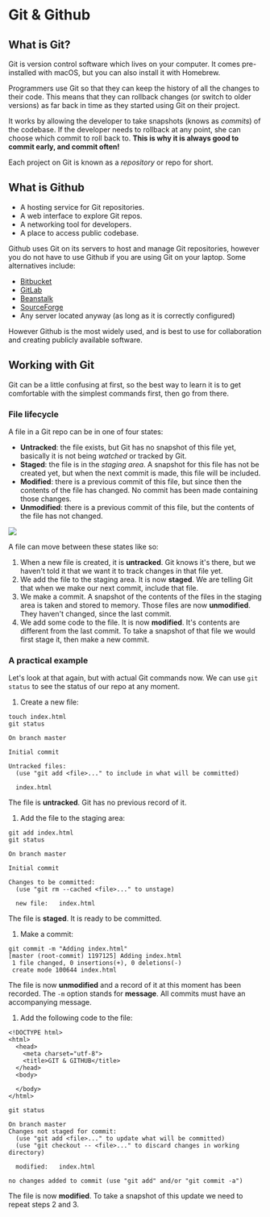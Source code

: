 # Git & Github

## What is Git?

Git is version control software which lives on your computer. It comes pre-installed with macOS, but you can also install it with Homebrew.

Programmers use Git so that they can keep the history of all the changes to their code. This means that they can rollback changes (or switch to older versions) as far back in time as they started using Git on their project.

It works by allowing the developer to take snapshots (knows as _commits_) of the codebase. If the developer needs to rollback at any point, she can choose which commit to roll back to. **This is why it is always good to commit early, and commit often!**

Each project on Git is known as a _repository_ or repo for short.

## What is Github

- A hosting service for Git repositories.
- A web interface to explore Git repos.
- A networking tool for developers.
- A place to access public codebase.

Github uses Git on its servers to host and manage Git repositories, however you do not have to use Github if you are using Git on your laptop. Some alternatives include:

- [Bitbucket](bitbucket.io)
- [GitLab](https://gitlab.com/)
- [Beanstalk](http://beanstalkapp.com/)
- [SourceForge](https://sourceforge.net/)
- Any server located anyway (as long as it is correctly configured)

However Github is the most widely used, and is best to use for collaboration and creating publicly available software.

## Working with Git

Git can be a little confusing at first, so the best way to learn it is to get comfortable with the simplest commands first, then go from there.

### File lifecycle

A file in a Git repo can be in one of four states:

- **Untracked**: the file exists, but Git has no snapshot of this file yet, basically it is not being _watched_ or tracked by Git.
- **Staged**: the file is in the _staging area_. A snapshot for this file has not be created yet, but when the next commit is made, this file will be included.
- **Modified**: there is a previous commit of this file, but since then the contents of the file has changed. No commit has been made containing those changes.
- **Unmodified**: there is a previous commit of this file, but the contents of the file has not changed.

![](https://cloud.githubusercontent.com/assets/40461/8226866/62730b4c-159a-11e5-89cd-20b72ed1de45.png)

A file can move between these states like so:

1. When a new file is created, it is **untracked**. Git knows it's there, but we haven't told it that we want it to track changes in that file yet.
1. We add the file to the staging area. It is now **staged**. We are telling Git that when we make our next commit, include that file.
1. We make a commit. A snapshot of the contents of the files in the staging area is taken and stored to memory. Those files are now **unmodified**. They haven't changed, since the last commit.
1. We add some code to the file. It is now **modified**. It's contents are different from the last commit. To take a snapshot of that file we would first stage it, then make a new commit.

### A practical example

Let's look at that again, but with actual Git commands now. We can use `git status` to see the status of our repo at any moment.

1. Create a new file:
  ```
  touch index.html
  git status
  ```
  ```
  On branch master

  Initial commit

  Untracked files:
    (use "git add <file>..." to include in what will be committed)

  	index.html
  ```
  The file is **untracked**. Git has no previous record of it.

1. Add the file to the staging area:
  ```
  git add index.html
  git status
  ```
  ```
  On branch master

  Initial commit

  Changes to be committed:
    (use "git rm --cached <file>..." to unstage)

  	new file:   index.html
  ```
  The file is **staged**. It is ready to be committed.
1. Make a commit:
  ```
  git commit -m "Adding index.html"
  [master (root-commit) 1197125] Adding index.html
   1 file changed, 0 insertions(+), 0 deletions(-)
   create mode 100644 index.html
  ```
  The file is now **unmodified** and a record of it at this moment has been recorded.
  The `-m` option stands for **message**. All commits must have an accompanying message.
1. Add the following code to the file:
  ```
  <!DOCTYPE html>
  <html>
    <head>
      <meta charset="utf-8">
      <title>GIT & GITHUB</title>
    </head>
    <body>

    </body>
  </html>
  ```
  ```
  git status
  ```
  ```
  On branch master
  Changes not staged for commit:
    (use "git add <file>..." to update what will be committed)
    (use "git checkout -- <file>..." to discard changes in working directory)

  	modified:   index.html

  no changes added to commit (use "git add" and/or "git commit -a")
  ```
  The file is now **modified**. To take a snapshot of this update we need to repeat steps 2 and 3.
